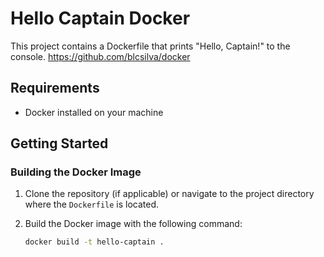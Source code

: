 # Hello Captain Docker

This project contains a Dockerfile that prints "Hello, Captain!" to the console.
https://github.com/blcsilva/docker

## Requirements

- Docker installed on your machine

## Getting Started

### Building the Docker Image

1. Clone the repository (if applicable) or navigate to the project directory where the `Dockerfile` is located.

2. Build the Docker image with the following command:

   ```bash
   docker build -t hello-captain .
